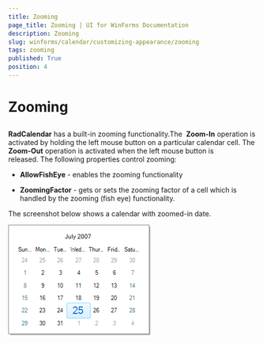 ```yaml
---
title: Zooming
page_title: Zooming | UI for WinForms Documentation
description: Zooming
slug: winforms/calendar/customizing-appearance/zooming
tags: zooming
published: True
position: 4
---
```


# Zooming



## 

__RadCalendar__ has a built-in zooming functionality.The  __Zoom-In__ operation is activated by holding the left mouse button on a particular calendar cell. The __Zoom-Out__ operation is activated when the left mouse button is released. The following properties control zooming:

* __AllowFishEye__ - enables the zooming functionality 


* __ZoomingFactor__ - gets or sets the zooming factor of a cell which is handled by the zooming (fish eye) functionality. 

The screenshot below shows a calendar with zoomed-in date.

![calendar-customizing-appearance-zooming 001](images/calendar-customizing-appearance-zooming001.png)
